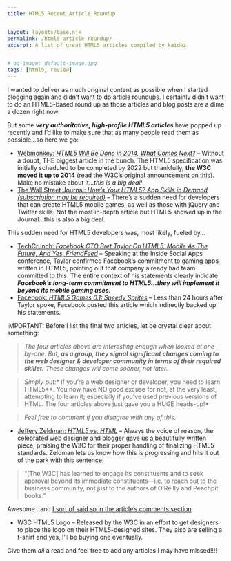 ```yaml
---
title: HTML5 Recent Article Roundup


layout: layouts/base.njk
permalink: /html5-article-roundup/
excerpt: A list of great HTML5 articles compiled by kaidez


# og-image: default-image.jpg
tags: [html5, review]
---
```


I wanted to deliver as much original content as possible when I started blogging again and didn’t want to do article roundups. I certainly didn’t want to do an HTML5-based round up as those articles and blog posts are a dime a dozen right now.

But some ***very authoritative, high-profile HTML5 articles*** have popped up recently and I’d like to make sure that as many people read them as possible…so here we go:

*   [Webmonkey: *HTML5 Will Be Done in 2014, What Comes Next?*][1] – Without a doubt, THE biggest article in the bunch. The HTML5 specification was initially scheduled to be completed by 2022 but thankfully, **the W3C moved it up to 2014** ([read the W3C’s original announcement on this][2]). Make no mistake about it…*this is a big deal!*
*   [The Wall Street Journal: *How’s Your HTML5? App Skills in Demand (subscription may be required)*][3] – There’s a sudden need for developers that can create HTML5 mobile games, as well as those with jQuery and Twitter skills. Not the most in-depth article but HTML5 showed up in the Journal…this is also a big deal.  

This sudden need for HTML5 developers was, most likely, fueled by…

*    <a href="http://techcrunch.com/2011/01/27/facebook-bret-taylor/
">TechCrunch: *Facebook CTO Bret Taylor On HTML5, Mobile As The Future, And Yes, FriendFeed*</a> – Speaking at the Inside Social Apps conference, Taylor confirmed Facebook’s commitment to gaming apps written in HTML5, pointing out that company already had team committed to this. The entire context of his statements clearly indicate ***Facebook’s long-term commitment to HTML5…they *will* implement it beyond its mobile gaming uses.***
*   <a href="http://www.facebook.com/note.php?note_id=491691753919&id=9445547199">Facebook: *HTML5 Games 0.1: Speedy Sprites*</a> – Less than 24 hours after Taylor spoke, Facebook posted this article which indirectly backed up his statements.

IMPORTANT: Before I list the final two articles, let be crystal clear about something:

> *The four articles above are interesting enough when looked at one-by-one. But, **as a group, they signal significant changes coming to the web designer & developer community in terms of their required skillet.** These changes will come sooner, not later.*

> *Simply put:** if you’re a web designer or developer, you need to learn HTML5**. You now have NO good excuse for not, at the very least, attempting to learn it; especially if you’ve used previous versions of HTML. The four articles above just gave you a HUGE heads-up!*

> *Feel free to comment if you disagree with any of this.*

*   <a href="http://www.zeldman.com/2011/01/27/html5-vs-html/">Jeffery Zeldman: *HTML5 vs. HTML*</a> – Always the voice of reason, the celebrated web designer and blogger gave us a beautifully written piece, praising the W3C for their proper handling of finalizing HTML5 standards. Zeldman lets us know how this is progressing and hits it out of the park with this sentence:

> “[The W3C] has learned to engage its constituents and to seek approval beyond its immediate constituents—i.e. to reach out to the business community, not just to the authors of O’Reilly and Peachpit books.”

Awesome…and <a href="http://www.zeldman.com/2011/01/27/html5-vs-html/#comment-58000">I sort of said so in the article’s comments section</a>.

*   <a hreef="http://www.w3.org/html/logo/">W3C HTML5 Logo</a> – Released by the W3C in an effort to get designers to place the logo on their HTML5-designed sites. They also are selling a t-shirt and yes, I’ll be buying one eventually.

Give them *all* a read and feel free to add any articles I may have missed!!!!

 [1]: http://www.webmonkey.com/2011/02/html5-will-be-done-in-2014-what-comes-next/
 [2]: http://www.w3.org/News/2011.html#entry-9015
 [3]: http://online.wsj.com/article/SB10001424052748703956604576110044198747076.html